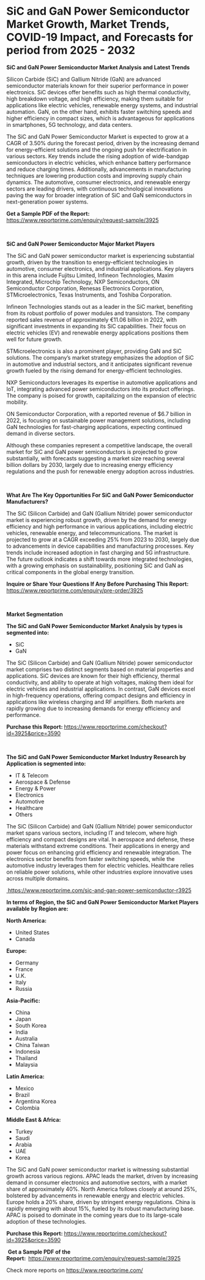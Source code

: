 <p><h1>SiC and GaN Power Semiconductor Market Growth, Market Trends, COVID-19 Impact, and Forecasts for period from 2025 - 2032</h1></p><p><strong>SiC and GaN Power Semiconductor Market Analysis and Latest Trends</strong></p>
<p><p>Silicon Carbide (SiC) and Gallium Nitride (GaN) are advanced semiconductor materials known for their superior performance in power electronics. SiC devices offer benefits such as high thermal conductivity, high breakdown voltage, and high efficiency, making them suitable for applications like electric vehicles, renewable energy systems, and industrial automation. GaN, on the other hand, exhibits faster switching speeds and higher efficiency in compact sizes, which is advantageous for applications in smartphones, 5G technology, and data centers.</p><p>The SiC and GaN Power Semiconductor Market is expected to grow at a CAGR of 3.50% during the forecast period, driven by the increasing demand for energy-efficient solutions and the ongoing push for electrification in various sectors. Key trends include the rising adoption of wide-bandgap semiconductors in electric vehicles, which enhance battery performance and reduce charging times. Additionally, advancements in manufacturing techniques are lowering production costs and improving supply chain dynamics. The automotive, consumer electronics, and renewable energy sectors are leading drivers, with continuous technological innovations paving the way for broader integration of SiC and GaN semiconductors in next-generation power systems.</p></p>
<p><strong>Get a Sample PDF of the Report:&nbsp;</strong> <a href="https://www.reportprime.com/enquiry/request-sample/3925?utm_campaign=3219&utm_medium=2&utm_source=Github&utm_content=ia&utm_term=18032025&utm_id=sic-and-gan-power-semiconductor">https://www.reportprime.com/enquiry/request-sample/3925</a></p>
<p>&nbsp;</p>
<p><strong>SiC and GaN Power Semiconductor Major Market Players</strong></p>
<p><p>The SiC and GaN power semiconductor market is experiencing substantial growth, driven by the transition to energy-efficient technologies in automotive, consumer electronics, and industrial applications. Key players in this arena include Fujitsu Limited, Infineon Technologies, Maxim Integrated, Microchip Technology, NXP Semiconductors, ON Semiconductor Corporation, Renesas Electronics Corporation, STMicroelectronics, Texas Instruments, and Toshiba Corporation.</p><p>Infineon Technologies stands out as a leader in the SiC market, benefiting from its robust portfolio of power modules and transistors. The company reported sales revenue of approximately €11.06 billion in 2022, with significant investments in expanding its SiC capabilities. Their focus on electric vehicles (EV) and renewable energy applications positions them well for future growth.</p><p>STMicroelectronics is also a prominent player, providing GaN and SiC solutions. The company’s market strategy emphasizes the adoption of SiC in automotive and industrial sectors, and it anticipates significant revenue growth fueled by the rising demand for energy-efficient technologies. </p><p>NXP Semiconductors leverages its expertise in automotive applications and IoT, integrating advanced power semiconductors into its product offerings. The company is poised for growth, capitalizing on the expansion of electric mobility.</p><p>ON Semiconductor Corporation, with a reported revenue of $6.7 billion in 2022, is focusing on sustainable power management solutions, including GaN technologies for fast-charging applications, expecting continued demand in diverse sectors.</p><p>Although these companies represent a competitive landscape, the overall market for SiC and GaN power semiconductors is projected to grow substantially, with forecasts suggesting a market size reaching several billion dollars by 2030, largely due to increasing energy efficiency regulations and the push for renewable energy adoption across industries.</p></p>
<p>&nbsp;</p>
<p><strong>What Are The Key Opportunities For SiC and GaN Power Semiconductor Manufacturers?</strong></p>
<p><p>The SiC (Silicon Carbide) and GaN (Gallium Nitride) power semiconductor market is experiencing robust growth, driven by the demand for energy efficiency and high performance in various applications, including electric vehicles, renewable energy, and telecommunications. The market is projected to grow at a CAGR exceeding 25% from 2023 to 2030, largely due to advancements in device capabilities and manufacturing processes. Key trends include increased adoption in fast charging and 5G infrastructure. The future outlook indicates a shift towards more integrated technologies, with a growing emphasis on sustainability, positioning SiC and GaN as critical components in the global energy transition.</p></p>
<p><strong>Inquire or Share Your Questions If Any Before Purchasing This Report:</strong> <a href="https://www.reportprime.com/enquiry/pre-order/3925?utm_campaign=3219&utm_medium=2&utm_source=Github&utm_content=ia&utm_term=18032025&utm_id=sic-and-gan-power-semiconductor">https://www.reportprime.com/enquiry/pre-order/3925</a></p>
<p>&nbsp;</p>
<p><strong>Market Segmentation</strong></p>
<p><strong>The SiC and GaN Power Semiconductor Market Analysis by types is segmented into:</strong></p>
<p><ul><li>SiC</li><li>GaN</li></ul></p>
<p><p>The SiC (Silicon Carbide) and GaN (Gallium Nitride) power semiconductor market comprises two distinct segments based on material properties and applications. SiC devices are known for their high efficiency, thermal conductivity, and ability to operate at high voltages, making them ideal for electric vehicles and industrial applications. In contrast, GaN devices excel in high-frequency operations, offering compact designs and efficiency in applications like wireless charging and RF amplifiers. Both markets are rapidly growing due to increasing demands for energy efficiency and performance.</p></p>
<p><strong>Purchase this Report:&nbsp;</strong><a href="https://www.reportprime.com/checkout?id=3925&price=3590&utm_campaign=3219&utm_medium=2&utm_source=Github&utm_content=ia&utm_term=18032025&utm_id=sic-and-gan-power-semiconductor">https://www.reportprime.com/checkout?id=3925&price=3590</a></p>
<p>&nbsp;</p>
<p><strong>The SiC and GaN Power Semiconductor Market Industry Research by Application is segmented into:</strong></p>
<p><ul><li>IT & Telecom</li><li>Aerospace & Defense</li><li>Energy & Power</li><li>Electronics</li><li>Automotive</li><li>Healthcare</li><li>Others</li></ul></p>
<p><p>The SiC (Silicon Carbide) and GaN (Gallium Nitride) power semiconductor market spans various sectors, including IT and telecom, where high efficiency and compact designs are vital. In aerospace and defense, these materials withstand extreme conditions. Their applications in energy and power focus on enhancing grid efficiency and renewable integration. The electronics sector benefits from faster switching speeds, while the automotive industry leverages them for electric vehicles. Healthcare relies on reliable power solutions, while other industries explore innovative uses across multiple domains.</p></p>
<p><a href="https://www.reportprime.com/sic-and-gan-power-semiconductor-r3925?utm_campaign=3219&utm_medium=2&utm_source=Github&utm_content=ia&utm_term=18032025&utm_id=sic-and-gan-power-semiconductor">&nbsp;https://www.reportprime.com/sic-and-gan-power-semiconductor-r3925</a></p>
<p><strong>In terms of Region, the SiC and GaN Power Semiconductor Market Players available by Region are:</strong></p>
<p>
    <p> <strong> North America: </strong>
        <ul>
            <li>United States</li>
            <li>Canada</li>
        </ul>
        </p> 
    <p> <strong> Europe: </strong>
        <ul>
            <li>Germany</li>
            <li>France</li>
            <li>U.K.</li>
            <li>Italy</li>
            <li>Russia</li>
        </ul>
        </p> 
    <p> <strong> Asia-Pacific: </strong>
        <ul>
            <li>China</li>
            <li>Japan</li>
            <li>South Korea</li>
            <li>India</li>
            <li>Australia</li>
            <li>China Taiwan</li>
            <li>Indonesia</li>
            <li>Thailand</li>
            <li>Malaysia</li>
        </ul>
        </p> 
    <p> <strong> Latin America: </strong>
        <ul>
            <li>Mexico</li>
            <li>Brazil</li>
            <li>Argentina Korea</li>
            <li>Colombia</li>
        </ul>
        </p> 
    <p> <strong> Middle East & Africa: </strong>
        <ul>
            <li>Turkey</li>
            <li>Saudi</li>
            <li>Arabia</li>
            <li>UAE</li>
            <li>Korea</li>
        </ul>
    </p>
    </p>
<p><p>The SiC and GaN power semiconductor market is witnessing substantial growth across various regions. APAC leads the market, driven by increasing demand in consumer electronics and automotive sectors, with a market share of approximately 40%. North America follows closely at around 25%, bolstered by advancements in renewable energy and electric vehicles. Europe holds a 20% share, driven by stringent energy regulations. China is rapidly emerging with about 15%, fueled by its robust manufacturing base. APAC is poised to dominate in the coming years due to its large-scale adoption of these technologies.</p></p>
<p><strong>Purchase this Report: </strong><a href="https://www.reportprime.com/checkout?id=3925&price=3590&utm_campaign=3219&utm_medium=2&utm_source=Github&utm_content=ia&utm_term=18032025&utm_id=sic-and-gan-power-semiconductor">https://www.reportprime.com/checkout?id=3925&price=3590</a></p>
<p>&nbsp;<strong>Get a Sample PDF of the Report:&nbsp;&nbsp;</strong><a href="https://www.reportprime.com/enquiry/request-sample/3925?utm_campaign=3219&utm_medium=2&utm_source=Github&utm_content=ia&utm_term=18032025&utm_id=sic-and-gan-power-semiconductor">https://www.reportprime.com/enquiry/request-sample/3925</a></p>
<p><strong></strong></p>
<p>Check more reports on <a href="https://www.reportprime.com/?utm_campaign=3219&utm_medium=2&utm_source=Github&utm_content=ia&utm_term=18032025&utm_id=sic-and-gan-power-semiconductor">https://www.reportprime.com/</a></p>
